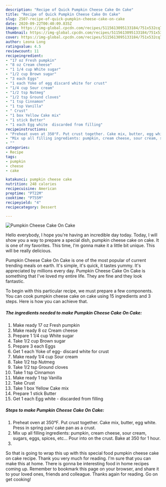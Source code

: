 ```yaml
---
description: "Recipe of Quick Pumpkin Cheese Cake On Cake"
title: "Recipe of Quick Pumpkin Cheese Cake On Cake"
slug: 2507-recipe-of-quick-pumpkin-cheese-cake-on-cake
date: 2020-09-22T00:40:09.835Z
image: https://img-global.cpcdn.com/recipes/5115613095133184/751x532cq70/pumpkin-cheese-cake-on-cake-recipe-main-photo.jpg
thumbnail: https://img-global.cpcdn.com/recipes/5115613095133184/751x532cq70/pumpkin-cheese-cake-on-cake-recipe-main-photo.jpg
cover: https://img-global.cpcdn.com/recipes/5115613095133184/751x532cq70/pumpkin-cheese-cake-on-cake-recipe-main-photo.jpg
author: Leona Long
ratingvalue: 4.5
reviewcount: 11
recipeingredient:
- "17 oz Fresh pumpkin"
- "8 oz Cream cheese"
- "1 1/4 cup White sugar"
- "1/2 cup Brown sugar"
- "3 each Eggs"
- "1 each Yoke of egg discard white for crust"
- "1/4 cup Sour cream"
- "1/2 tsp Nutmeg"
- "1/2 tsp Ground cloves"
- "1 tsp Cinnamon"
- "1 tsp Vanilla"
- " Crust"
- "1 box Yellow Cake mix"
- "1 stick Butter"
- "1 each Egg white  discarded from filling"
recipeinstructions:
- "Preheat oven at 350°F. Put crust together. Cake mix, butter, egg white. Press in spring pan/ cake pan as a crust."
- "Mix up all filling ingredients: pumpkin, cream cheese, sour cream, sugars, eggs, spices, etc... Pour into on the crust. Bake at 350 for 1 hour."
- ""
categories:
- Recipe
tags:
- pumpkin
- cheese
- cake

katakunci: pumpkin cheese cake 
nutrition: 248 calories
recipecuisine: American
preptime: "PT22M"
cooktime: "PT55M"
recipeyield: "4"
recipecategory: Dessert

---
```



![Pumpkin Cheese Cake On Cake](https://img-global.cpcdn.com/recipes/5115613095133184/751x532cq70/pumpkin-cheese-cake-on-cake-recipe-main-photo.jpg)

Hello everybody, I hope you're having an incredible day today. Today, I will show you a way to prepare a special dish, pumpkin cheese cake on cake. It is one of my favorites. This time, I'm gonna make it a little bit unique. This will be really delicious.

Pumpkin Cheese Cake On Cake is one of the most popular of current trending meals on earth. It's simple, it's quick, it tastes yummy. It's appreciated by millions every day. Pumpkin Cheese Cake On Cake is something that I've loved my entire life. They are fine and they look fantastic.




To begin with this particular recipe, we must prepare a few components. You can cook pumpkin cheese cake on cake using 15 ingredients and 3 steps. Here is how you can achieve that.

<!--inarticleads1-->

##### The ingredients needed to make Pumpkin Cheese Cake On Cake:

1. Make ready 17 oz Fresh pumpkin
1. Make ready 8 oz Cream cheese
1. Prepare 1 1/4 cup White sugar
1. Take 1/2 cup Brown sugar
1. Prepare 3 each Eggs
1. Get 1 each Yoke of egg- discard white for crust
1. Make ready 1/4 cup Sour cream
1. Take 1/2 tsp Nutmeg
1. Take 1/2 tsp Ground cloves
1. Take 1 tsp Cinnamon
1. Make ready 1 tsp Vanilla
1. Take  Crust
1. Take 1 box Yellow Cake mix
1. Prepare 1 stick Butter
1. Get 1 each Egg white - discarded from filling




<!--inarticleads2-->

##### Steps to make Pumpkin Cheese Cake On Cake:

1. Preheat oven at 350°F. Put crust together. Cake mix, butter, egg white. Press in spring pan/ cake pan as a crust.
1. Mix up all filling ingredients: pumpkin, cream cheese, sour cream, sugars, eggs, spices, etc... Pour into on the crust. Bake at 350 for 1 hour.
1. 




So that is going to wrap this up with this special food pumpkin cheese cake on cake recipe. Thank you very much for reading. I'm sure that you can make this at home. There is gonna be interesting food in home recipes coming up. Remember to bookmark this page on your browser, and share it to your loved ones, friends and colleague. Thanks again for reading. Go on get cooking!
